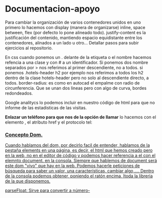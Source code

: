 # Documentacion-apoyo
Para cambiar la organización de varios contenedores unidos en uno primero lo hacemos con display (manera de organizarse) inline, space between, flex (por defecto lo pone alineado todo). justify-content es la justificación del contenido, mantiendo espacio equidistante entre los contenedores, alinados a un lado u otro...
Detallar pasos para subir ejercicios al repositorio.

En css cuando ponemos un . delante de la etiqueta o el nombre hacemos refencia a una clase y con # a un identificador.
Si ponemos dos nombre separados por > nos referimos al primer descendiente, no a todos. si ponemos .hotels-header h2 por ejemplo nos referimos a todos los h2 dentro de la clase hotels-header pero no solo al descendiente directo, a todos.
border-radius: es como en autocad el empalme con radio de circunferencia. Que se unan dos lineas pero con algo de curva, bordes redondeados.

Google analitycs lo podemos incluir en nuestro código de html para que no informe de las estadisticas de las visitas.

**Enlazar un teléfono para que nos de la opción de llamar** lo hacemos con el elemento <a>, el atributo href y el protocolo tel: <a href="tel:">

### Concepto Dom.
Cuando hablamos del dom, por decirlo facil de entender, hablamos de la pestaña elements en una página, es decir, el html que hemos creado pero en la web, no en el editor de código y podemos hacer referencia a el con el elemnto document. en la consola. Siempre que hablemos de document será este dom "vivo" que hay en la web. Podemos hacerle peticiones de búsqueda para saber un valor, una características, cambiar algo,.... Dentro de la consola podemos obtener, poniendo el ratón encima, ltoda la libreria de la que disponemos.

parseFloat: Sirve para convertir a número-
